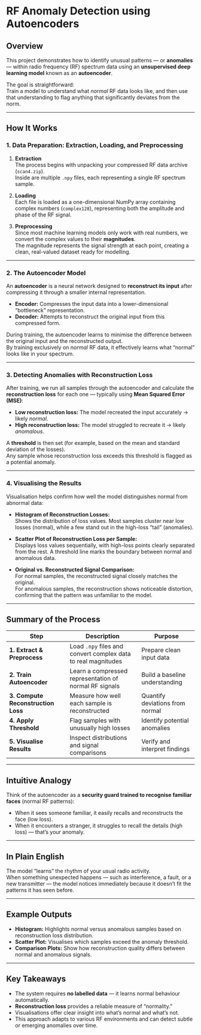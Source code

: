 # RF Anomaly Detection using Autoencoders

## Overview

This project demonstrates how to identify unusual patterns — or **anomalies** — within radio frequency (RF) spectrum data using an **unsupervised deep learning model** known as an **autoencoder**.

The goal is straightforward:  
Train a model to understand what *normal* RF data looks like, and then use that understanding to flag anything that significantly deviates from the norm.

---

## How It Works

### 1. Data Preparation: Extraction, Loading, and Preprocessing

1. **Extraction**  
   The process begins with unpacking your compressed RF data archive (`scan4.zip`).  
   Inside are multiple `.npy` files, each representing a single RF spectrum sample.

2. **Loading**  
   Each file is loaded as a one-dimensional NumPy array containing complex numbers (`complex128`), representing both the amplitude and phase of the RF signal.

3. **Preprocessing**  
   Since most machine learning models only work with real numbers, we convert the complex values to their **magnitudes**.  
   The magnitude represents the signal strength at each point, creating a clean, real-valued dataset ready for modelling.

---

### 2. The Autoencoder Model

An **autoencoder** is a neural network designed to **reconstruct its input** after compressing it through a smaller internal representation.

- **Encoder:** Compresses the input data into a lower-dimensional “bottleneck” representation.  
- **Decoder:** Attempts to reconstruct the original input from this compressed form.

During training, the autoencoder learns to minimise the difference between the original input and the reconstructed output.  
By training exclusively on *normal* RF data, it effectively learns what “normal” looks like in your spectrum.

---

### 3. Detecting Anomalies with Reconstruction Loss

After training, we run all samples through the autoencoder and calculate the **reconstruction loss** for each one — typically using **Mean Squared Error (MSE)**:

- **Low reconstruction loss:** The model recreated the input accurately → likely *normal*.  
- **High reconstruction loss:** The model struggled to recreate it → likely *anomalous*.

A **threshold** is then set (for example, based on the mean and standard deviation of the losses).  
Any sample whose reconstruction loss exceeds this threshold is flagged as a potential anomaly.

---

### 4. Visualising the Results

Visualisation helps confirm how well the model distinguishes normal from abnormal data:

- **Histogram of Reconstruction Losses:**  
  Shows the distribution of loss values. Most samples cluster near low losses (normal), while a few stand out in the high-loss “tail” (anomalies).

- **Scatter Plot of Reconstruction Loss per Sample:**  
  Displays loss values sequentially, with high-loss points clearly separated from the rest. A threshold line marks the boundary between normal and anomalous data.

- **Original vs. Reconstructed Signal Comparison:**  
  For normal samples, the reconstructed signal closely matches the original.  
  For anomalous samples, the reconstruction shows noticeable distortion, confirming that the pattern was unfamiliar to the model.

---

## Summary of the Process

| Step | Description | Purpose |
|------|--------------|----------|
| **1. Extract & Preprocess** | Load `.npy` files and convert complex data to real magnitudes | Prepare clean input data |
| **2. Train Autoencoder** | Learn a compressed representation of normal RF signals | Build a baseline understanding |
| **3. Compute Reconstruction Loss** | Measure how well each sample is reconstructed | Quantify deviations from normal |
| **4. Apply Threshold** | Flag samples with unusually high losses | Identify potential anomalies |
| **5. Visualise Results** | Inspect distributions and signal comparisons | Verify and interpret findings |

---

## Intuitive Analogy

Think of the autoencoder as a **security guard trained to recognise familiar faces** (normal RF patterns):

- When it sees someone familiar, it easily recalls and reconstructs the face (low loss).  
- When it encounters a stranger, it struggles to recall the details (high loss) — that’s your anomaly.

---

## In Plain English

The model “learns” the rhythm of your usual radio activity.  
When something unexpected happens — such as interference, a fault, or a new transmitter — the model notices immediately because it doesn’t fit the patterns it has seen before.

---

## Example Outputs

- **Histogram:** Highlights normal versus anomalous samples based on reconstruction loss distribution.  
- **Scatter Plot:** Visualises which samples exceed the anomaly threshold.  
- **Comparison Plots:** Show how reconstruction quality differs between normal and anomalous signals.

---

## Key Takeaways

- The system requires **no labelled data** — it learns normal behaviour automatically.  
- **Reconstruction loss** provides a reliable measure of “normality.”  
- Visualisations offer clear insight into what’s normal and what’s not.  
- This approach adapts to various RF environments and can detect subtle or emerging anomalies over time.



